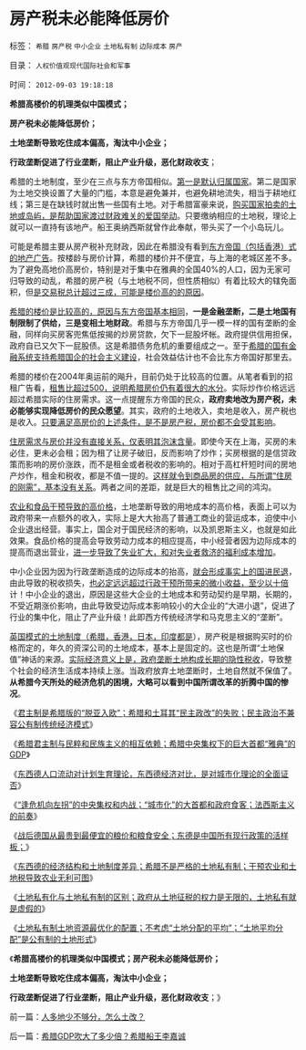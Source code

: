 # 房产税未必能降低房价

标签： `希腊` `房产税` `中小企业` `土地私有制` `边际成本` `房产` 

目录： `人权价值观现代国际社会和军事`

时间： `2012-09-03 19:18:18`

**希腊高楼价的机理类似中国模式；**

**房产税未必能降低房价；**

**土地垄断导致吃住成本偏高，淘汰中小企业；**

**行政垄断促进了行业垄断，阻止产业升级，恶化财政收支**；

希腊的土地制度，至少在三点与东方帝国相似。[第一是默认归属国家](../../../2011/11/18/农村的社会特性是围绕土地的惰性.md)。第二是国家为土地交换设置了大量的门槛，本意是避免兼并，也避免耕地流失，相当于耕地红线；第三是在缺钱时就出售一些国有土地。对于希腊富豪来说，[购买国家拍卖的土地或岛屿，是帮助国家渡过财政难关的爱国举动](../../../2008/11/28/从房价成本结构看经济危机有多致命.md)。只要缴纳相应的土地税，理论上就可以一直持有该地产。船王奥纳西斯就曾作此奉献，带头买了一个小岛玩儿。

可能是希腊主要从房产税补充财政，因此在希腊没有看到[东方帝国（包括香港）式的地产广告](../../../2007/9/30/房地产中介成了房价狂涨的催化剂.md)。按楼龄与房价计算，希腊的楼价并不便宜，与上海的老城区差不多。为了避免高地价高房价，特别是对于集中在雅典的全国40%的人口，因为无家可归导致的动乱，希腊的房产税（与土地税不同，但性质相似）有着比较大的辖免面积，但[是交易税总计超过三成，可能是楼价高的的原因](../../../2008/1/20/二手房减免交易税可使北京房价降一半.md)。

[希腊的楼价是比较高的，原因与东方帝国基本相同](../../../2009/7/17/高房价喜洋洋后是谁的血泪在飞.md)，**一是金融垄断，二是土地国有制限制了供给，三是变相土地财政**。希腊与东方帝国几乎一模一样的国有垄断的金融，同样向买房客兜焦低按揭的炒房贷款，欠下一屁股坏帐。政府提供信用担保，政府自已又欠下一屁股债。这是希腊债务危机的重要组成之一。至于[希腊的国有金融系统支持希腊国企的社会主义建设](../../../2012/7/3/市场创造财富，国企制造灾难.md)，社会效益估计也不会比东方帝国好那里去。

希腊的楼价在2004年奥运前的飚升，目前仍处于比较高的位置。从笔者看到的招租广告看，[租售比超过500，说明希腊房价仍有着很大的水分](../../../2007/8/28/房地产泡沫载不起中国经济今天对GDP的期望.md)。实际炒作价格远远超过希腊实际的住房需求。这一点提醒东方帝国的民众，**政府卖地改为房产税，未必能够实现降低房价的民众愿望**。其实，政府的土地收入，卖地是收入，房产税也是收入。[只要满足高房价的上述条件，是不是房产税，房价都不会受其影响](../../../2008/5/27/硬需求来自银行信贷任务，房价极端下还可以再涨一倍.md)。

[住房需求与房价并没有直接关系，仅表明其泡沫含量](../../../2008/8/4/楼市硬需求完全不存在.md)。即使今天在上海，买房的未必住，更未必会租；因为租了让房子破旧，反而影响了炒作；买房根据的是信贷政策而影响的房价涨跌，而不是租金或者税收的影响的。相对于高杠杆短时间的房地产炒作，租金和税收，都是不值一提的。[这样就令到商品房的供应，与所谓“住房的刚需”，基本没有关系](../../../2011/6/21/讲政治的保障房中的凯恩斯主义.md)。两者之间的差距，就是巨大的租售比之间的鸿沟。

[农业和食品干预导致的高价格](../../../2012/1/19/印度农民的菜篮子悲剧形成机理.md)，土地垄断导致的用地成本的高价格，表面上可以为政府带来一点额外的收入，实际上是大大抬高了普通工商业的营运成本，迫使中小企业退出经营。事实上，国企对于国民经济的影响，以及凯恩斯主义，也就是如此效果。食品价格的提高会导致劳动力成本的相应提高，中小经营者因为边际成本的提高而退出营业，[进一步导致了失业扩大，和对失业者救济的福利成本增加](../../../2011/1/27/“向弱者倾斜＝向弱者投资”造就“全民弱者”.md)。

中小企业因为因为行政垄断造成的边际成本的抬高，[就会形成事实上的国进民退](../../../2009/12/17/崇祯皇帝获报“国进民退”.md)，由此导致的税收损失，[也必定远远超过行政干预所带来的微小收益，至少以十倍](../../../2012/7/3/国企对祖国的损害，至少相当于国企收入30-50倍.md)计！中小企业的退出，原因是这些大企业的土地成本和劳动契约是早期，长期的，不受近期涨价影响，由此导致受边际成本影响较小的大企业的“大进小退”，促进了行业的集中化，阻止了产业升级！此即西方传统经济学和马克思主义的“垄断”。

[英国模式的土地制度（希腊，香港，日本，印度都是](../../../2012/1/19/印度凯恩斯主义下的土地兼并，业余性质的农业.md)），房产税是根据购买时的价格而定的，年久的资深公司的土地成本，基本上是固定的。这也是所谓“土地保值”神话的来源。[实际经济意义上是，政府垄断土地构成长期的隐性税收](../../../2012/7/15/俾斯麦主义，凯恩斯主义，隐性的军费.md)，导致整个社会的经济生活成本持续上涨。当政府放弃土地垄断时，土地自然就不保值了。**从希腊今天所处的经济危机的困境，大略可以看到中国所谓改革的折腾中国的惨况**。

《[君主制是希腊版的“脱亚入欧”；希腊和土耳其“民主政改”的失败；民主政治不兼容公有制传统经济模式](../../../2012/8/30/希腊国王，希特勒，墨索里尼的巴尔干战役.md)》

《[希腊君主制与民粹和民族主义的相互依赖；希腊中央集权下的巨大首都“雅典”的GDP](../../../2012/8/30/希腊君主制与民粹和民族主义，巨大的首都和GDP.md)》

《[东西德人口流动对计划生育理论，东西德经济对比，是对城市化理论的全面证否](../../../2012/8/31/东西德对计划生育和城市化理论的全面证否！.md)》

《[“逢危机向左拐”的中央集权和内战；“城市化”的大首都和政府食客；法西斯主义的前奏](../../../2012/8/31/“城市化”的大首都和政府食客，法西斯主义的前奏.md)》

《[战后德国从最贵到最便宜的粮价和粮食安全；东德是中国所有现行政策的活样板；](../../../2012/9/2/德国怎么可能没有粮食危机？人口危机？.md)》

《[东西德的经济结构和土地制度差异；希腊不是严格的土地私有制；干预农业和土地税导致农业无利可图](../../../2012/9/2/希腊和东德西德的经济结构和土地制度异同.md)》

《[土地私有化与土地私有制的区别；政府从土地征税的权力是无限的，土地私有就是虚假的](../../../2012/9/2/土地私有化与土地私有制的区别；粮食危机恐惧症的贫困.md)》

《[土地私有制土地资源最优化的配置；不考虑“土地分配的平均”；“土地平均分配”是公有制的土地形式](../../../2012/9/3/人多地少不够分，怎么土改？.md)》

《**希腊高楼价的机理类似中国模式；房产税未必能降低房价；**

**土地垄断导致吃住成本偏高，淘汰中小企业；**

**行政垄断促进了行业垄断，阻止产业升级，恶化财政收支**；》



前一篇：[人多地少不够分，怎么土改？](../../../2012/9/3/人多地少不够分，怎么土改？.md)

后一篇：[希腊GDP吹大了多少倍？希腊船王李嘉诚](../../../2012/9/3/希腊GDP吹大了多少倍？希腊船王李嘉诚.md)